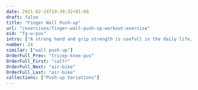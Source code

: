 ```yaml
---
date: 2021-02-24T19:39:32+01:00
draft: false
title: "Finger Wall Push-up"
url: "/exercises/finger-wall-push-up-workout-exercise"
eid: "fg-w-pus"
intro: ["A strong hand and grip strength is usefull in the daily life. Wall Finger Push-up is na easy exercise for the muscles in your hand."]
number: 24
similar: ["wall push-up"]
OrderFull_Prev: "tricep-knee-pus"
OrderFull_First: "calfr"
OrderFull_Next: "air-bike"
OrderFull_Last: "air-bike"
collections: ["Push-up Variations"]
---
```

